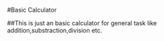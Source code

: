 #Basic Calculator

##This is just an basic calculator for general task like addition,substraction,division etc.